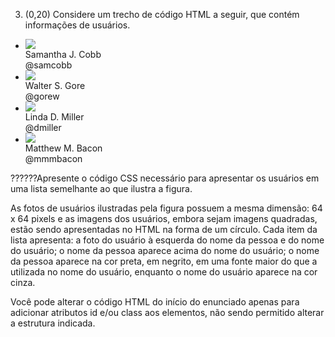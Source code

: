 3) (0,20) Considere um trecho de código HTML a seguir, que contém informações de usuários.

<ul>
  <li>
    <img src="samcobb.png">
    <div>
      <div>Samantha J. Cobb</div>
      <div>@samcobb</div>    
    </div>
  </li>
  <li>
    <img src="gorew.png">
    <div>
      <div>Walter S. Gore</div>
      <div>@gorew</div>    
    </div>
  </li>
  <li>
    <img src="dmiller.png">
    <div>
      <div>Linda D. Miller</div>
      <div>@dmiller</div>    
    </div>
  </li>
  <li>
    <img src="mmmbacon.png">
    <div>
      <div>Matthew M. Bacon</div>
      <div>@mmmbacon</div>    
    </div>
  </li>
</ul>
 

??????Apresente o código CSS necessário para apresentar os usuários em uma lista semelhante ao que ilustra a figura.



As fotos de usuários ilustradas pela figura possuem a mesma dimensão: 64 x 64 pixels e as imagens dos usuários, embora sejam imagens quadradas, estão sendo apresentadas no HTML na forma de um círculo. Cada item da lista apresenta: a foto do usuário à esquerda do nome da pessoa e do nome do usuário; o nome da pessoa aparece acima do nome do usuário; o nome da pessoa aparece na cor preta, em negrito, em uma fonte maior do que a utilizada no nome do usuário, enquanto o nome do usuário aparece na cor cinza. 

Você pode alterar o código HTML do início do enunciado apenas para adicionar atributos id e/ou class aos elementos, não sendo permitido alterar a estrutura indicada.